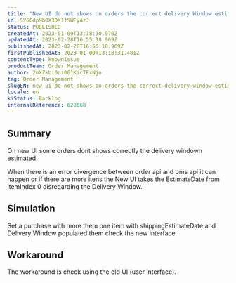 ```yaml
---
title: "New UI do not shows on orders the correct delivery Window estimated"
id: 5YG6dpMbOX3DK1fSWEyAzJ
status: PUBLISHED
createdAt: 2023-01-09T13:18:30.970Z
updatedAt: 2023-02-28T16:55:18.969Z
publishedAt: 2023-02-28T16:55:18.969Z
firstPublishedAt: 2023-01-09T13:18:31.481Z
contentType: knownIssue
productTeam: Order Management
author: 2mXZkbi0oi061KicTExNjo
tag: Order Management
slugEN: new-ui-do-not-shows-on-orders-the-correct-delivery-window-estimated
locale: en
kiStatus: Backlog
internalReference: 620668
---
```


## Summary


On new UI some orders dont shows correctly the delivery windown estimated.

When there is an error divergence between order api and oms api it can happen or if there are more itens the New UI takes the EstimateDate from itemIndex 0 disregarding the Delivery Window.

## Simulation


Set a purchase with more them one item with shippingEstimateDate and Delivery Window populated them check the new interface.

## Workaround


The workaround is check using the old UI (user interface).





